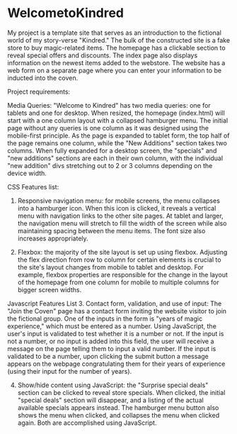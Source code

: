 # WelcometoKindred

My project is a template site that serves as an introduction to the fictional world of my story-verse "Kindred." The bulk of the constructed site is a fake store to buy magic-related items. The homepage has a clickable section to reveal special offers and discounts. The index page also displays information on the newest items added to the webstore. The website has a web form on a separate page where you can enter your information to be inducted into the coven.

Project requirements:

Media Queries: "Welcome to Kindred" has two media queries: one for tablets and one for desktop. When resized, the homepage (index.html) will start with a one column layout with a collapsed hamburger menu. The initial page without any queries is one column as it was designed using the mobile-first principle. As the page is expanded to tablet form, the top half of the page remains one column, while the "New Additions" section takes two columns. When fully expanded for a desktop screen, the "specials" and "new additions" sections are each in their own column, with the individual "new addition" divs stretching out to 2 or 3 columns depending on the device width.

CSS Features list:
1. Responsive navigation menu: for mobile screens, the menu collapses into a hamburger icon. When this icon is clicked, it reveals a vertical menu with navigation links to the other site pages. At tablet and larger, the navigation menu will stretch to fill the width of the screen while also maintaining spacing between the menu items. The font size also increases appropriately.

2. Flexbox: the majority of the site layout is set up using flexbox. Adjusting the flex direction from row to column for certain elements is crucial to the site's layout changes from mobile to tablet and desktop. For example, flexbox properties are responsible for the change in the layout of the homepage from one column for mobile to multiple columns for bigger screen widths.

Javascript Features List
3. Contact form, validation, and use of input: The "Join the Coven" page has a contact form inviting the website visitor to join the fictional group. One of the inputs in the form is "years of magic experience," which must be entered as a number. Using JavaScript, the user's input is validated to test whether it is a number or not. If the input is not a number, or no input is added into this field, the user will receive a message on the page telling them to input a valid number. If the input is validated to be a number, upon clicking the submit button a message appears on the webpage congratulating them for their years of experience (using their input for the number of years).

4. Show/hide content using JavaScript: the "Surprise special deals" section can be clicked to reveal store specials. When clicked, the initial "special deals" section will disappear, and a listing of the actual available specials appears instead. The hamburger menu button also shows the menu when clicked, and collapses the menu when clicked again. Both are accomplished using JavaScript.